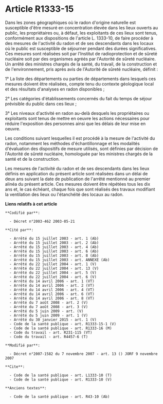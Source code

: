 # Article R1333-15

Dans les zones géographiques où le radon d'origine naturelle est susceptible d'être mesuré en concentration élevée dans les
lieux ouverts au public, les propriétaires ou, à défaut, les exploitants de ces lieux sont tenus, conformément aux
dispositions de l'article L. 1333-10, de faire procéder à des mesures de l'activité du radon et de ses descendants dans les
locaux où le public est susceptible de séjourner pendant des durées significatives. Ces mesures sont réalisées soit par
l'Institut de radioprotection et de sûreté nucléaire soit par des organismes agréés par l'Autorité de sûreté nucléaire. Un
arrêté des ministres chargés de la santé, du travail, de la construction et de l'environnement, pris après avis de l'Autorité
de sûreté nucléaire, définit : 

1° La liste des départements ou parties de départements dans lesquels ces mesures doivent être réalisées, compte tenu du
contexte géologique local et des résultats d'analyses en radon disponibles ; 

2° Les catégories d'établissements concernés du fait du temps de séjour prévisible du public dans ces lieux ; 

3° Les niveaux d'activité en radon au-delà desquels les propriétaires ou exploitants sont tenus de mettre en oeuvre les
actions nécessaires pour réduire l'exposition des personnes ainsi que les délais de leur mise en oeuvre. 

Les conditions suivant lesquelles il est procédé à la mesure de l'activité du radon, notamment les méthodes d'échantillonnage
et les modalités d'évaluation des dispositifs de mesure utilisés, sont définies par décision de l'Autorité de sûreté
nucléaire, homologuée par les ministres chargés de la santé et de la construction. 

Les mesures de l'activité du radon et de ses descendants dans les lieux définis en application du présent article sont
réalisées dans un délai de deux ans suivant la date de publication de l'arrêté mentionné au premier alinéa du présent
article. Ces mesures doivent être répétées tous les dix ans et, le cas échéant, chaque fois que sont réalisés des travaux
modifiant la ventilation des lieux ou l'étanchéité des locaux au radon.

**Liens relatifs à cet article**

	**Codifié par**:

	  - Décret n°2003-462 2003-05-21

	**Cité par**:

	  - Arrêté du 15 juillet 2003 - art. 1 (Ab)
	  - Arrêté du 15 juillet 2003 - art. 2 (Ab)
	  - Arrêté du 15 juillet 2003 - art. 4 (Ab)
	  - Arrêté du 15 juillet 2003 - art. 6 (Ab)
	  - Arrêté du 15 juillet 2003 - art. 8 (Ab)
	  - Arrêté du 15 juillet 2003 - art. ANNEXE (Ab)
	  - Arrêté du 22 juillet 2004 - art. 1 (V)
	  - Arrêté du 22 juillet 2004 - art. 13 (V)
	  - Arrêté du 22 juillet 2004 - art. 5 (V)
	  - Arrêté du 22 juillet 2004 - art. 6 (V)
	  - Arrêté du 14 avril 2006 - art. 1 (VT)
	  - Arrêté du 14 avril 2006 - art. 2 (VT)
	  - Arrêté du 14 avril 2006 - art. 4 (VT)
	  - Arrêté du 14 avril 2006 - art. 6 (VT)
	  - Arrêté du 14 avril 2006 - art. 8 (VT)
	  - Arrêté du 7 août 2008 - art. 2 (V)
	  - Arrêté du 7 août 2008 - art. 3 (V)
	  - Arrêté du 5 juin 2009 - art. (V)
	  - Arrêté du 5 juin 2009 - art. 1 (V)
	  - Arrêté du 30 janvier 2015 - art. 1 (V)
	  - Code de la santé publique - art. R1333-15-1 (V)
	  - Code de la santé publique - art. R1333-16 (M)
	  - Code du travail - art. R231-115 (VT)
	  - Code du travail - art. R4457-6 (T)

	**Modifié par**:

	  - Décret n°2007-1582 du 7 novembre 2007 - art. 13 () JORF 9 novembre 2007

	**Cite**:

	  - Code de la santé publique - art. L1333-10 (T)
	  - Code de la santé publique - art. R1333-10 (V)

	**Anciens textes**:

	  - Code de la santé publique - art. R43-10 (Ab)
